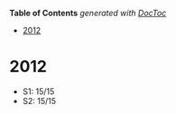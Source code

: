 <!-- START doctoc generated TOC please keep comment here to allow auto update -->
<!-- DON'T EDIT THIS SECTION, INSTEAD RE-RUN doctoc TO UPDATE -->
**Table of Contents**  *generated with [DocToc](https://github.com/thlorenz/doctoc)*

- [2012](#2012)

<!-- END doctoc generated TOC please keep comment here to allow auto update -->

# 2012

-   S1: 15/15
-   S2: 15/15
